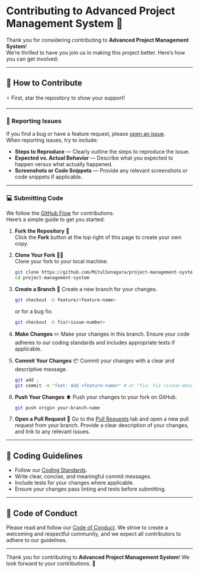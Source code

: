 # Contributing to Advanced Project Management System 🎉

Thank you for considering contributing to **Advanced Project Management System**!  
We’re thrilled to have you join us in making this project better. Here’s how you can get involved:

---

## 🚀 How to Contribute

⭐ First, star the repository to show your support!

---

### 🐞 Reporting Issues

If you find a bug or have a feature request, please [open an issue](https://github.com/MitulSonagara/project-management-system/issues).  
When reporting issues, try to include:

- **Steps to Reproduce** — Clearly outline the steps to reproduce the issue.
- **Expected vs. Actual Behavior** — Describe what you expected to happen versus what actually happened.
- **Screenshots or Code Snippets** — Provide any relevant screenshots or code snippets if applicable.

---

### 💻 Submitting Code

We follow the [GitHub Flow](https://docs.github.com/en/get-started/quickstart/github-flow) for contributions.  
Here’s a simple guide to get you started:

1. **Fork the Repository** 🍴  
   Click the **Fork** button at the top right of this page to create your own copy.
   
2. **Clone Your Fork** 🧑‍💻  
   Clone your fork to your local machine.
   ```bash
   git clone https://github.com/MitulSonagara/project-management-system.git
   cd project-management-system
   ```


3. **Create a Branch** 🌳
   Create a new branch for your changes.

   ```bash
   git checkout -b feature/<feature-name>
   ```

   or for a bug fix:

   ```bash
   git checkout -b fix/<issue-number>
   ```

4. **Make Changes** ✏️
   Make your changes in this branch. Ensure your code adheres to our coding standards and includes appropriate tests if applicable.

5. **Commit Your Changes** 📦
   Commit your changes with a clear and descriptive message.

   ```bash
   git add .
   git commit -m "feat: Add <feature-name>" # or "fix: Fix <issue-description>"
   ```

6. **Push Your Changes** ⬆️
   Push your changes to your fork on GitHub.

   ```bash
   git push origin your-branch-name
   ```

7. **Open a Pull Request** 🔄
   Go to the [Pull Requests](https://github.com/MitulSonagara/project-management-system/pulls) tab and open a new pull request from your branch.
   Provide a clear description of your changes, and link to any relevant issues.

---

## 📜 Coding Guidelines

* Follow our [Coding Standards](CODING_STANDARDS.md).
* Write clear, concise, and meaningful commit messages.
* Include tests for your changes where applicable.
* Ensure your changes pass linting and tests before submitting.

---

## 🌟 Code of Conduct

Please read and follow our [Code of Conduct](CODE_OF_CONDUCT.md).
We strive to create a welcoming and respectful community, and we expect all contributors to adhere to our guidelines.

---

Thank you for contributing to **Advanced Project Management System**!
We look forward to your contributions. 🚀
